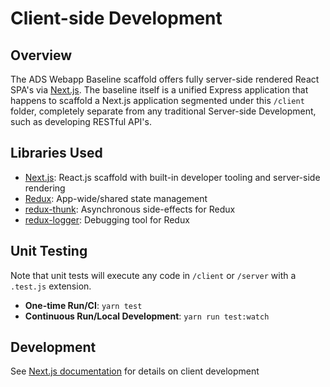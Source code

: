 # Client-side Development

## Overview

The ADS Webapp Baseline scaffold offers fully server-side rendered React SPA's via [Next.js](https://www.npmjs.org/next).  The baseline itself is a unified Express application that happens to scaffold a Next.js application segmented under this `/client` folder, completely separate from any traditional Server-side Development, such as developing RESTful API's.

## Libraries Used

* [Next.js](https://www.npmjs.org/next): React.js scaffold with built-in developer tooling and server-side rendering
* [Redux](https://www.npmjs.org/redux): App-wide/shared state management
* [redux-thunk](https://www.npmjs.org/redux-thunk): Asynchronous side-effects for Redux
* [redux-logger](https://www.npmjs.org/redux-loger): Debugging tool for Redux

## Unit Testing

Note that unit tests will execute any code in `/client` or `/server` with a `.test.js` extension.

* **One-time Run/CI**: `yarn test`
* **Continuous Run/Local Development**: `yarn run test:watch`

## Development

See [Next.js documentation](https://www.npmjs.org/next) for details on client development
